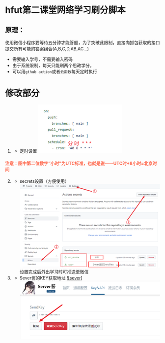 # hfut第二课堂网络学习刷分脚本
## 原理：
使用微信小程序要等待五分钟才能答题，为了突破此限制，直接向抓包获取的接口提交所有可能的答案组合(A,B,C,D,AB,AC...)  
* 需要输入学号，不需要输入密码
* 由于系统限制，每天只能刷两个思政学分，
* 可以用`gthub action`或者`云函数`每天定时执行
# 修改部分
1. * 定时设置
![如图](images/settime.png)
#### <font color=Tomato>注意：图中第二位数字“小时”为UTC标准，也就是说——UTC时+8小时=北京时间</font>
2. * secrets设置（方便使用）
![如图](images/setkey.png)
设置完成后外出学习时可推送至微信
3. * Sever酱的KEY获取地址
[![sever]](https://sct.ftqq.com)  
![sever](images/getkey.png)
